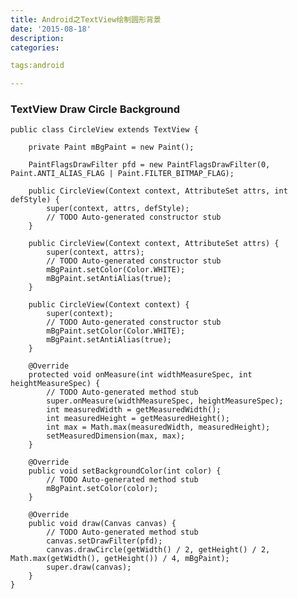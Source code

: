 ```yaml
---
title: Android之TextView绘制圆形背景
date: '2015-08-18'
description:
categories:

tags:android

---
```


>

### TextView Draw Circle Background 

>

	public class CircleView extends TextView {

		private Paint mBgPaint = new Paint();

		PaintFlagsDrawFilter pfd = new PaintFlagsDrawFilter(0, Paint.ANTI_ALIAS_FLAG | Paint.FILTER_BITMAP_FLAG);

		public CircleView(Context context, AttributeSet attrs, int defStyle) {
			super(context, attrs, defStyle);
			// TODO Auto-generated constructor stub
		}

		public CircleView(Context context, AttributeSet attrs) {
			super(context, attrs);
			// TODO Auto-generated constructor stub
			mBgPaint.setColor(Color.WHITE);
			mBgPaint.setAntiAlias(true);
		}

		public CircleView(Context context) {
			super(context);
			// TODO Auto-generated constructor stub
			mBgPaint.setColor(Color.WHITE);
			mBgPaint.setAntiAlias(true);
		}

		@Override
		protected void onMeasure(int widthMeasureSpec, int heightMeasureSpec) {
			// TODO Auto-generated method stub
			super.onMeasure(widthMeasureSpec, heightMeasureSpec);
			int measuredWidth = getMeasuredWidth();
			int measuredHeight = getMeasuredHeight();
			int max = Math.max(measuredWidth, measuredHeight);
			setMeasuredDimension(max, max);
		}

		@Override
		public void setBackgroundColor(int color) {
			// TODO Auto-generated method stub
			mBgPaint.setColor(color);
		}

		@Override
		public void draw(Canvas canvas) {
			// TODO Auto-generated method stub
			canvas.setDrawFilter(pfd);
			canvas.drawCircle(getWidth() / 2, getHeight() / 2, Math.max(getWidth(), getHeight()) / 4, mBgPaint);
			super.draw(canvas);
		}
	}


